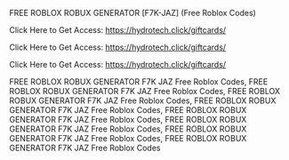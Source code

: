 FREE ROBLOX ROBUX GENERATOR [F7K-JAZ] (Free Roblox Codes)

Click Here to Get Access: https://hydrotech.click/giftcards/

Click Here to Get Access: https://hydrotech.click/giftcards/

Click Here to Get Access: https://hydrotech.click/giftcards/

FREE ROBLOX ROBUX GENERATOR F7K JAZ Free Roblox Codes, FREE ROBLOX ROBUX GENERATOR F7K JAZ Free Roblox Codes, FREE ROBLOX ROBUX GENERATOR F7K JAZ Free Roblox Codes, FREE ROBLOX ROBUX GENERATOR F7K JAZ Free Roblox Codes, FREE ROBLOX ROBUX GENERATOR F7K JAZ Free Roblox Codes, FREE ROBLOX ROBUX GENERATOR F7K JAZ Free Roblox Codes, FREE ROBLOX ROBUX GENERATOR F7K JAZ Free Roblox Codes, FREE ROBLOX ROBUX GENERATOR F7K JAZ Free Roblox Codes

